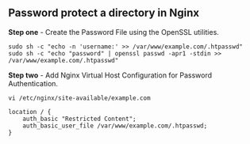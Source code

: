 ## Password protect a directory in Nginx

**Step one** - Create the Password File using the OpenSSL utilities.

```
sudo sh -c "echo -n 'username:' >> /var/www/example.com/.htpasswd"
sudo sh -c "echo "password" | openssl passwd -apr1 -stdin >> /var/www/example.com/.htpasswd"
```

**Step two** - Add Nginx Virtual Host Configuration for Password Authentication.

```
vi /etc/nginx/site-available/example.com

location / {
	auth_basic "Restricted Content";
	auth_basic_user_file /var/www/example.com/.htpasswd;
}
```
